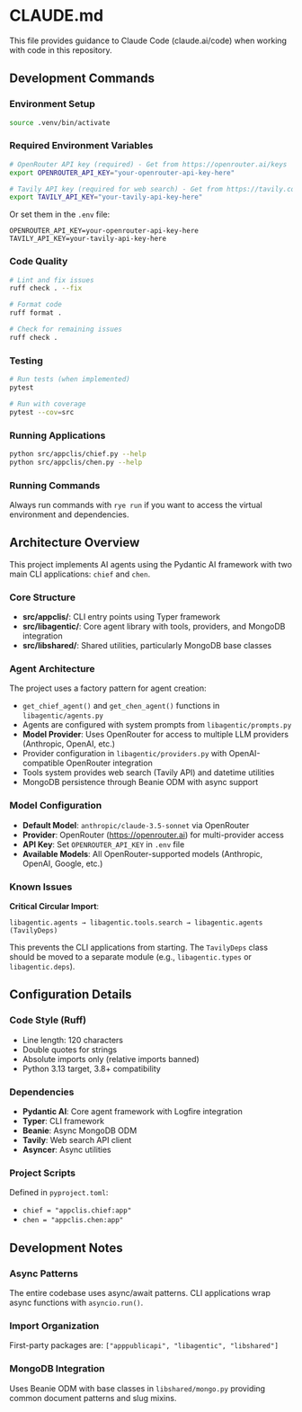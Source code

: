 # CLAUDE.md

This file provides guidance to Claude Code (claude.ai/code) when working with code in this repository.

## Development Commands

### Environment Setup
```bash
source .venv/bin/activate
```

### Required Environment Variables
```bash
# OpenRouter API key (required) - Get from https://openrouter.ai/keys
export OPENROUTER_API_KEY="your-openrouter-api-key-here"

# Tavily API key (required for web search) - Get from https://tavily.com
export TAVILY_API_KEY="your-tavily-api-key-here"
```

Or set them in the `.env` file:
```env
OPENROUTER_API_KEY=your-openrouter-api-key-here
TAVILY_API_KEY=your-tavily-api-key-here
```

### Code Quality
```bash
# Lint and fix issues
ruff check . --fix

# Format code
ruff format .

# Check for remaining issues
ruff check .
```

### Testing
```bash
# Run tests (when implemented)
pytest

# Run with coverage
pytest --cov=src
```

### Running Applications
```bash
python src/appclis/chief.py --help
python src/appclis/chen.py --help
```

### Running Commands

Always run commands with `rye run` if you want to access the virtual environment and dependencies.

## Architecture Overview

This project implements AI agents using the Pydantic AI framework with two main CLI applications: `chief` and `chen`.

### Core Structure
- **src/appclis/**: CLI entry points using Typer framework
- **src/libagentic/**: Core agent library with tools, providers, and MongoDB integration
- **src/libshared/**: Shared utilities, particularly MongoDB base classes

### Agent Architecture
The project uses a factory pattern for agent creation:
- `get_chief_agent()` and `get_chen_agent()` functions in `libagentic/agents.py`
- Agents are configured with system prompts from `libagentic/prompts.py`
- **Model Provider**: Uses OpenRouter for access to multiple LLM providers (Anthropic, OpenAI, etc.)
- Provider configuration in `libagentic/providers.py` with OpenAI-compatible OpenRouter integration
- Tools system provides web search (Tavily API) and datetime utilities
- MongoDB persistence through Beanie ODM with async support

### Model Configuration
- **Default Model**: `anthropic/claude-3.5-sonnet` via OpenRouter
- **Provider**: OpenRouter (https://openrouter.ai) for multi-provider access
- **API Key**: Set `OPENROUTER_API_KEY` in `.env` file
- **Available Models**: All OpenRouter-supported models (Anthropic, OpenAI, Google, etc.)

### Known Issues

**Critical Circular Import**: 
```
libagentic.agents → libagentic.tools.search → libagentic.agents (TavilyDeps)
```
This prevents the CLI applications from starting. The `TavilyDeps` class should be moved to a separate module (e.g., `libagentic.types` or `libagentic.deps`).

## Configuration Details

### Code Style (Ruff)
- Line length: 120 characters
- Double quotes for strings
- Absolute imports only (relative imports banned)
- Python 3.13 target, 3.8+ compatibility

### Dependencies
- **Pydantic AI**: Core agent framework with Logfire integration
- **Typer**: CLI framework
- **Beanie**: Async MongoDB ODM  
- **Tavily**: Web search API client
- **Asyncer**: Async utilities

### Project Scripts
Defined in `pyproject.toml`:
- `chief = "appclis.chief:app"`
- `chen = "appclis.chen:app"`

## Development Notes

### Async Patterns
The entire codebase uses async/await patterns. CLI applications wrap async functions with `asyncio.run()`.

### Import Organization
First-party packages are: `["apppublicapi", "libagentic", "libshared"]`

### MongoDB Integration
Uses Beanie ODM with base classes in `libshared/mongo.py` providing common document patterns and slug mixins.